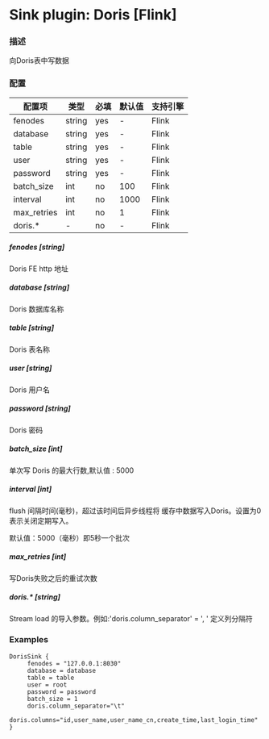 # Sink plugin: Doris [Flink]

### 描述

向Doris表中写数据

### 配置

| 配置项 | 类型 | 必填 | 默认值 | 支持引擎 |
| --- | --- | --- | --- | --- |
| fenodes | string | yes | - | Flink |
| database | string | yes | - | Flink  |
| table | string | yes | - | Flink  |
| user	 | string | yes | - | Flink  |
| password	 | string | yes | - | Flink  |
| batch_size	 | int | no |  100 | Flink  |
| interval	 | int | no |1000 | Flink |
| max_retries	 | int | no | 1 | Flink|
| doris.*	 | - | no | - | Flink  |

##### fenodes [string]

Doris FE http 地址

##### database [string]

Doris 数据库名称

##### table [string]

Doris 表名称

##### user [string]

Doris 用户名

##### password [string]

Doris 密码

##### batch_size [int]

单次写 Doris 的最大行数,默认值 : 5000

##### interval [int]

flush 间隔时间(毫秒)，超过该时间后异步线程将 缓存中数据写入Doris。设置为0表示关闭定期写入。

默认值：5000（毫秒）即5秒一个批次

##### max_retries [int]

写Doris失败之后的重试次数

##### doris.* [string]

Stream load 的导入参数。例如:'doris.column_separator' = ', ' 定义列分隔符

### Examples

```
DorisSink {
	 fenodes = "127.0.0.1:8030"
	 database = database
	 table = table
	 user = root
	 password = password
	 batch_size = 1
	 doris.column_separator="\t"
     doris.columns="id,user_name,user_name_cn,create_time,last_login_time"
}
```
